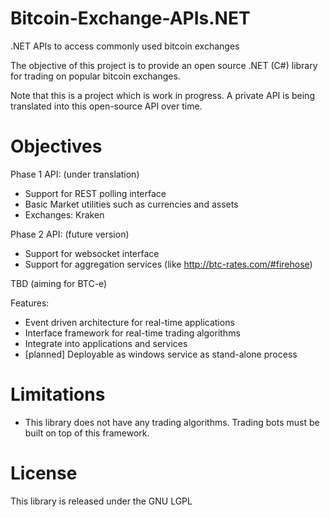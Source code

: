Bitcoin-Exchange-APIs.NET
=========================

.NET APIs to access commonly used bitcoin exchanges

The objective of this project is to provide an open source .NET (C#) library for trading on popular bitcoin exchanges.

Note that this is a project which is work in progress.  A private API is being translated into this open-source API over time. 

Objectives
=========================

Phase 1 API: (under translation)

- Support for REST polling interface
- Basic Market utilities such as currencies and assets
- Exchanges: Kraken
 
Phase 2 API: (future version)

- Support for websocket interface
- Support for aggregation services (like http://btc-rates.com/#firehose)

TBD (aiming for BTC-e)

Features:
- Event driven architecture for real-time applications
- Interface framework for real-time trading algorithms
- Integrate into applications and services
- [planned] Deployable as windows service as stand-alone process

Limitations
=========================

- This library does not have any trading algorithms.  Trading bots must be built on top of this framework.

License
=========================

This library is released under the GNU LGPL
